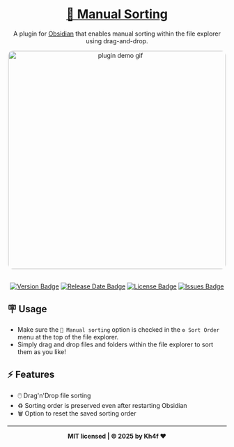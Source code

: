 <h1 align="center">
  <a href="https://obsidian.md/plugins?id=obsidian-manual-sorting">📌 Manual Sorting</a>
</h1>

<p align="center">A plugin for <a href="https://obsidian.md/" target="_blank">Obsidian</a> that enables manual sorting within the file explorer using drag-and-drop.</p>

<div align="center">
  <img align="center" width="500" style="border-radius: 10px;" src="https://github.com/user-attachments/assets/f3d164ce-2dba-4184-a781-7185b79c710f" alt="plugin demo gif">
</div>

</br>

<p align="center">
    <a href="https://github.com/Kh4f/obsidian-manual-sorting/releases/latest"><img src="https://img.shields.io/github/manifest-json/v/Kh4f/obsidian-manual-sorting?color=373737&labelColor=a3061e&label=%F0%9F%94%A5%20Release" alt="Version Badge"></a>
    <a href="https://github.com/Kh4f/obsidian-manual-sorting/releases/latest"><img src="https://img.shields.io/github/release-date/Kh4f/obsidian-manual-sorting?color=373737&labelColor=a3061e&label=%F0%9F%93%85%20Release%20Date" alt="Release Date Badge"></a>
	<a href="https://github.com/Kh4f/obsidian-manual-sorting/blob/master/LICENSE"><img src="https://img.shields.io/github/license/Kh4f/obsidian-manual-sorting?color=373737&labelColor=a3061e&label=%F0%9F%9B%A1%EF%B8%8F%20Licence" alt="License Badge"></a>
	<a href="https://github.com/Kh4f/obsidian-manual-sorting/issues"><img src="https://img.shields.io/github/issues/Kh4f/obsidian-manual-sorting?color=373737&labelColor=a3061e&label=%F0%9F%94%A7%20Issues" alt="Issues Badge"></a>
</p>

## 🪧 Usage

- Make sure the `📌 Manual sorting` option is checked in the `⚙️ Sort Order` menu at the top of the file explorer.
- Simply drag and drop files and folders within the file explorer to sort them as you like!

## ⚡ Features

- 🖱️ Drag'n'Drop file sorting
- ♻️ Sorting order is preserved even after restarting Obsidian
- 🗑️ Option to reset the saved sorting order

---

<div align="center">
  <b>MIT licensed | © 2025 by Kh4f ❤️</b>
</div>
